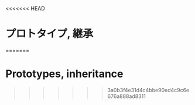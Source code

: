<<<<<<< HEAD
# プロトタイプ, 継承
=======
# Prototypes, inheritance
>>>>>>> 3a0b3f4e31d4c4bbe90ed4c9c6e676a888ad8311
